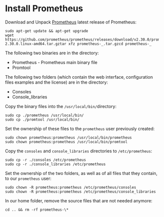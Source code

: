 # Install Prometheus

Download and Unpack [Prometheus](https://prometheus.io/download/) latest release of Prometheus:

```
sudo apt-get update && apt-get upgrade
wget https://github.com/prometheus/prometheus/releases/download/v2.30.0/prometheus-2.30.0.linux-amd64.tar.gztar xfz prometheus-_.tar.gzcd prometheus-_
```

The following two binaries are in the directory:

* Prometheus - Prometheus main binary file
* Promtool

The following two folders (which contain the web interface, configuration files examples and the license) are in the directory:

* Consoles
* Console\_libraries

Copy the binary files into the `/usr/local/bin/`directory:

```
sudo cp ./prometheus /usr/local/bin/
sudo cp ./promtool /usr/local/bin/
```

Set the ownership of these files to the `prometheus` user previously created:

```
sudo chown prometheus:prometheus /usr/local/bin/prometheus
sudo chown prometheus:prometheus /usr/local/bin/promtool
```

Copy the `consoles` and `console_libraries` directories to `/etc/prometheus`:

```
sudo cp -r ./consoles /etc/prometheus
sudo cp -r ./console_libraries /etc/prometheus
```

Set the ownership of the two folders, as well as of all files that they contain, to our `prometheus` user:

```
sudo chown -R prometheus:prometheus /etc/prometheus/consoles
sudo chown -R prometheus:prometheus /etc/prometheus/console_libraries
```

In our home folder, remove the source files that are not needed anymore:

```
cd .. && rm -rf prometheus-\*
```

